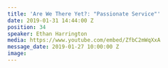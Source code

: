```yaml
---
title: 'Are We There Yet?: "Passionate Service"'
date: 2019-01-31 14:44:00 Z
position: 34
speaker: Ethan Harrington
media: https://www.youtube.com/embed/ZfbC2mWqXxA
message_date: 2019-01-27 10:00:00 Z
image: 
---
```


